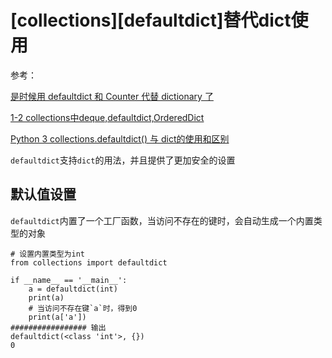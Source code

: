 
# [collections][defaultdict]替代dict使用

参考：

[是时候用 defaultdict 和 Counter 代替 dictionary 了](https://zhuanlan.zhihu.com/p/68407137)

[1-2 collections中deque,defaultdict,OrderedDict](https://www.jianshu.com/p/291bb5641c56)

[Python 3 collections.defaultdict() 与 dict的使用和区别](https://www.cnblogs.com/herbert/archive/2013/01/09/2852843.html)

`defaultdict`支持`dict`的用法，并且提供了更加安全的设置

## 默认值设置

`defaultdict`内置了一个工厂函数，当访问不存在的键时，会自动生成一个内置类型的对象

```
# 设置内置类型为int
from collections import defaultdict

if __name__ == '__main__':
    a = defaultdict(int)
    print(a)
    # 当访问不存在键`a`时，得到0
    print(a['a'])
################# 输出
defaultdict(<class 'int'>, {})
0
```